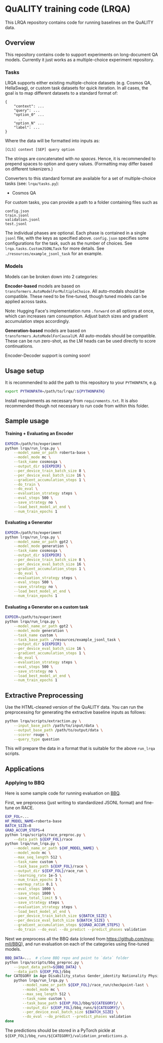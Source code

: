 # QuALITY training code (LRQA)

This LRQA repository contains code for running baselines on the QuALITY data. 

## Overview

This repository contains code to support experiments on long-document QA models. Currently it just works as a multiple-choice experiment repository.

### Tasks

LRQA supports either existing multiple-choice datasets (e.g. Cosmos QA, HellaSwag), or custom task datasets for quick iteration. In all cases, the goal is to map different datasets to a standard format of:

```
{
    "context": ...
    "query": ...
    "option_0" ...
      ..
    "option_N" ...
    "label": ...
}
```

Where the data will be formatted into inputs as:

```
[CLS] context [SEP] query option 
```
The strings are concatenated with *no spaces*. Hence, it is recommended to prepend spaces to option and query values. (Formatting may differ based on different tokenizers.)

Converters to this standard format are available for a set of multiple-choice tasks (see: `lrqa/tasks.py`):

- Cosmos QA


For custom tasks, you can provide a path to a folder containing files such as
```
config.json
train.jsonl
validation.jsonl
test.jsonl
```

The individual phases are optional. Each phase is contained in a single `jsonl` file, with the keys as specified above. `config.json` specifies some configurations for the task, such as the number of choices. See `lrqa.tasks.CustomJSONLTask` for more details. See `./resources/example_jsonl_task` for an example. 

### Models

Models can be broken down into 2 categories:

**Encoder-based** models are based on `transformers.AutoModelForMultipleChoice`. All auto-modals should be compatible. These need to be fine-tuned, though tuned models can be applied across tasks.

Note: Hugging Face's implementation runs `.forward` on all options at once, which can increases ram consumption. Adjust batch sizes and gradient accumulation steps accordingly.

**Generation-based** models are based on `transformers.AutoModelForCausalLM`. All auto-modals should be compatible. These can be run zero-shot, as the LM heads can be used directly to score continuations. 

Encoder-Decoder support is coming soon!

## Usage setup

It is recommended to add the path to this repository to your `PYTHONPATH`, e.g.

```bash
export PYTHONPATH=/path/to/lrqa/:${PYTHONPATH} 
```

Install requirements as necessary from `requirements.txt`. It is also recommended though not necessary to run code from within this folder.

## Sample usage

#### Training + Evaluating an Encoder

```bash
EXPDIR=/path/to/experiment
python lrqa/run_lrqa.py \
    --model_name_or_path roberta-base \
    --model_mode mc \
    --task_name cosmosqa \
    --output_dir ${EXPDIR} \
    --per_device_train_batch_size 8 \
    --per_device_eval_batch_size 16 \
    --gradient_accumulation_steps 1 \
    --do_train \
    --do_eval \
    --evaluation_strategy steps \
    --eval_steps 500 \
    --save_strategy no \
    --load_best_model_at_end \
    --num_train_epochs 1
```

#### Evaluating a Generator

```bash
EXPDIR=/path/to/experiment
python lrqa/run_lrqa.py \
    --model_name_or_path gpt2 \
    --model_mode generation \
    --task_name cosmosqa \
    --output_dir ${EXPDIR} \
    --per_device_train_batch_size 8 \
    --per_device_eval_batch_size 16 \
    --gradient_accumulation_steps 1 \
    --do_eval \
    --evaluation_strategy steps \
    --eval_steps 500 \
    --save_strategy no \
    --load_best_model_at_end \
    --num_train_epochs 1
```

#### Evaluating a Generator on a custom task

```bash
EXPDIR=/path/to/experiment
python lrqa/run_lrqa.py \
    --model_name_or_path gpt2 \
    --model_mode generation \
    --task_name custom \
    --task_base_path ./resources/example_jsonl_task \
    --output_dir ${EXPDIR} \
    --per_device_eval_batch_size 16 \
    --gradient_accumulation_steps 1 \
    --do_eval \
    --evaluation_strategy steps \
    --eval_steps 500 \
    --save_strategy no \
    --load_best_model_at_end \
    --num_train_epochs 1
```


## Extractive Preprocessing

Use the HTML-cleaned version of the QuALITY data. You can run the preprocessing for generating the extractive baseline inputs as follows:

```bash
python lrqa/scripts/extraction.py \
    --input_base_path /path/to/input/data \
    --output_base_path /path/to/output/data \
    --scorer rouge \
    --query_type question
```

This will prepare the data in a format that is suitable for the above `run_lrqa` scripts.

## Applications

### Applying to BBQ

Here is some sample code for running evaluation on [BBQ](https://arxiv.org/abs/2110.08193).

First, we preprocess (just writing to standardized JSONL format) and fine-tune on RACE.

```bash
EXP_FOL=...
HF_MODEL_NAME=roberta-base
BATCH_SIZE=8
GRAD_ACCUM_STEPS=4
python lrqa/scripts/race_preproc.py \
    --data_path ${EXP_FOL}/race
python lrqa/run_lrqa.py \
    --model_name_or_path ${HF_MODEL_NAME} \
    --model_mode mc \
    --max_seq_length 512 \
    --task_name custom \
    --task_base_path ${EXP_FOL}/race \
    --output_dir ${EXP_FOL}/race_run \
    --learning_rate 1e-5 \
    --num_train_epochs 3 \
    --warmup_ratio 0.1 \
    --eval_steps 1000 \
    --save_steps 1000 \
    --save_total_limit 5 \
    --save_strategy steps \
    --evaluation_strategy steps \
    --load_best_model_at_end \
    --per_device_train_batch_size ${BATCH_SIZE} \
    --per_device_eval_batch_size ${BATCH_SIZE} \
    --gradient_accumulation_steps ${GRAD_ACCUM_STEPS} \
    --do_train --do_eval --do_predict --predict_phases validation
```

Next we preprocess all the BBQ data (cloned from https://github.com/nyu-mll/BBQ), and run evaluation on each of the categories using fine-tuned models.
```bash
BBQ_DATA=...  # clone BBQ repo and point to `data` folder 
python lrqa/scripts/bbq_preproc.py \
    --input_data_path=${BBQ_DATA} \
    --data_path ${EXP_FOL}/bbq
for CATEGORY in Age Disability_status Gender_identity Nationality Physical_appearance Race_ethnicity Race_x_SES Race_x_gender Religion SES Sexual_orientation; do
    python lrqa/run_lrqa.py \
        --model_name_or_path ${EXP_FOL}/race_run/checkpoint-last \
        --model_mode mc \
        --max_seq_length 512 \
        --task_name custom \
        --task_base_path ${EXP_FOL}/bbq/${CATEGORY}/ \
        --output_dir ${EXP_FOL}/bbq_runs/${CATEGORY}/ \
        --per_device_eval_batch_size ${BATCH_SIZE} \
        --do_eval --do_predict --predict_phases validation
done
```

The predictions should be stored in a PyTorch pickle at `${EXP_FOL}/bbq_runs/${CATEGORY}/validation_predictions.p`.
